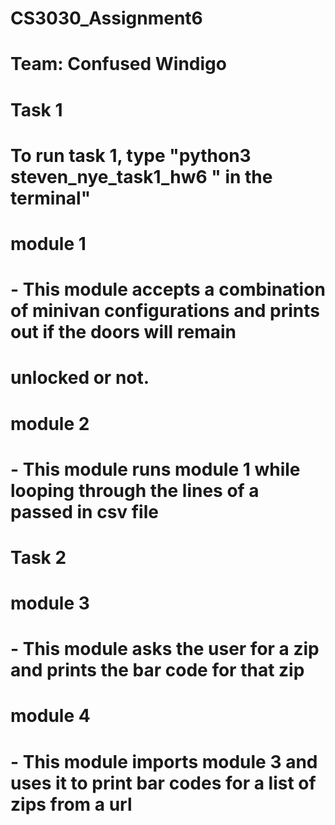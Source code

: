 # CS3030_Assignment6
# Team: Confused Windigo

# Task 1

# To run task 1, type "python3 steven_nye_task1_hw6 <config csv file>" in the terminal"

# module 1 
#	- This module accepts a combination of minivan configurations and prints out if the doors will remain
#	  unlocked or not.

# module 2
#	- This module runs module 1 while looping through the lines of a passed in csv file

# Task 2

# module 3
#	- This module asks the user for a zip and prints the bar code for that zip
#

# module 4
#	- This module imports module 3 and uses it to print bar codes for a list of zips from a url
